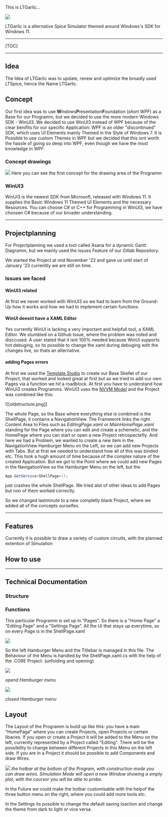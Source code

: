 This is LTGarlic...

![](source/topbanner.png)

LTGarlic is a alternative Spice Simulator themed around Windows's SDK for Windows 11. 

***

[TOC]

***

## Idea 

The Idea of LTGarlic was to update, renew and optimize the broadly used LTSpice, hence the Name LTGarlic.

## Concept

Our first idea was to use **W**indows**P**resentation**F**oundation (*short WPF*) as a Base for our Programm, but we decided to use the more modern Windows SDK - WinUI3. We decided to use WinUI3 instead of WPF because of the clear benifits for our specific Application: WPF is an older "discontinued" SDK, which uses UI Elements mainly Themed in the Style of Windows 7. It is Possible to use custom Themes in WPF but we decided that this isnt worth the hassle of going so deep into WPF, even though we have the most knowledge in WPF. 

### Concept drawings

![](source/conceptdrawing.png)
Here you can see the first concept for the drawing area of the Programm

### WinUI3 

WinUI3 is the newest SDK from Microsoft, released with Windows 11. It supplies the Basic Windows 11 Themed UI Elements and the necessary Resources. You can choose C# or C++ for Programming in WinUI3, we have choosen C# because of our broader understanding. 


---

## Projectplanning

For Projectplanning we used a tool called Asana for a dynamic Gantt Diagramm, but we mainly used the issues Feature of our Gitlab Repository.

We started the Project at mid November '22 and gave us until start of January '23
currenltly we are still on time.


### Issues we faced 

#### WinUI3 related

At first we never worked with WinUI3 so we had to learn from the Ground-Up how it works and how we had to implement certain functions. 

#### WinUI doesnt have a XAML Editor 
Yes currently WinUI is lacking a very important and helpfull tool, a XAML Editor. We stumbled on a Github Issue, where the problem was noted and disccused. A user stated that it isnt 100% needed because WinUI supports hot debuging, so its possible to change the xaml during debuging with the changes live, so thats an alternative. 

#### adding Pages errors
At first we used the [Template Studio](https://marketplace.visualstudio.com/items?itemName=TemplateStudio.TemplateStudioForWinUICs) to create our Base Skellet of our Project, that worked and looked great at first but as we tried to add our own Pages via a function we hit a roadblock. At first you have to understand how WinUi3 creates Programms. WinUI3 uses the [NVVM Model](https://en.wikipedia.org/wiki/Model%E2%80%93view%E2%80%93viewmodel) and the Project was combined like this: 

![[oldstructure.png]]

The whole Page, so the Base where everything else is combined is the ShellPage, it contains a NavigationView. The Framework links the right Content Area to Files such as *EditingPage.xaml* or *MainHomePage.xaml* standing for the Page where you can edit and create a schemetic, and the HomePage where you can start or open a new Project retrospectefly. And here we had a Problem, we wanted to create a new item in the NavigationView Hamburger Menu on the Left, so we can add new Projects with Tabs. But at first we needed to understand how all of this was binded etc. This took a hugh amount of time because of the complex nature of the created Application. But we got to the Point where we could add new Pages in the NavigationView so the Hamburger Menu on the left, but the 
~~~ cs
App.GetService<ShellPage>(); 
~~~
just crashes the whole ShellPage. We tried alot of other ideas to add Pages but non of them worked correctly.

So we changed lastminute to a new completly blank Project, where we added all of the concepts ourselfes.

***

## Features 

Currently it is possible to draw a variety of custom circuits, with the planned extention of Simulation

## How to use



***

## Technical Documentation 


### Structure 



### Functions 
This particular Programm is set up in "Pages". So there is a "Home Page" a "Editing Page" and a "Settings Page". All the UI that stays up everytime, so on every Page is in the ShellPage.xaml

![](source/layoutpic.png)

So the left Hamburger Menu and the Titlebar is managed in this file. The Behaviour of the Menu is handled by the ShellPage.xaml.cs with the help of the .CORE Project. (unfolding and opening)

![](source/hammenu.png)

*opend Hamburger menu*

![](source/foldedhammenu.png)

*closed Hamburger menu*



## Layout 

The Layout of the Programm is build up like this: you have a main "HomePage" where you can create Projects, open Projects or certain libaries. If you open or create a Project it will be added to the Menu on the left, currently represented by a Project called "Editing". There will be the possibility to change between different Projects in this Menu on the left side. If you are in a Project it should be possible to add Components and draw Wires. 

![](source/hotbarmenu.png)
*the hotbar at the bottom of the Program, with construction mode you can draw wires. Simulation Mode will open a new Window showing a empty plot, with the coursor you will be able to probe.*

In the Future we could make the hotbar customisable with the helpof the three button menu on the right, where you could add more tools etc.

In the Settings its possible to change the default saving loaction and change the theme from dark to light or vice versa. 





